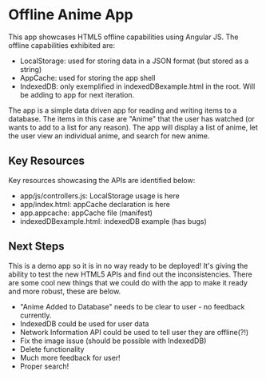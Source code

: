 Offline Anime App
=================

This app showcases HTML5 offline capabilities using Angular JS. The offline capabilities exhibited are:

* LocalStorage: used for storing data in a JSON format (but stored as a string)
* AppCache: used for storing the app shell
* IndexedDB: only exemplified in indexedDBexample.html in the root. Will be adding to app for next iteration.

The app is a simple data driven app for reading and writing items to a database. The items in this case are "Anime" that the user has watched (or wants to add to a list for any reason). The app will display a list of anime, let the user view an individual anime, and search for new anime.

Key Resources
-------------

Key resources showcasing the APIs are identified below:

* app/js/controllers.js: LocalStorage usage is here
* app/index.html: appCache declaration is here
* app.appcache: appCache file (manifest)
* indexedDBexample.html: indexedDB example (has bugs)

Next Steps
----------

This is a demo app so it is in no way ready to be deployed! It's giving the ability to test the new HTML5 APIs and find out the inconsistencies. There are some cool new things that we could do with the app to make it ready and more robust, these are below.

* "Anime Added to Database" needs to be clear to user - no feedback currently.
* IndexedDB could be used for user data
* Network Information API could be used to tell user they are offline(?!)
* Fix the image issue (should be possible with IndexedDB)
* Delete functionality
* Much more feedback for user!
* Proper search!